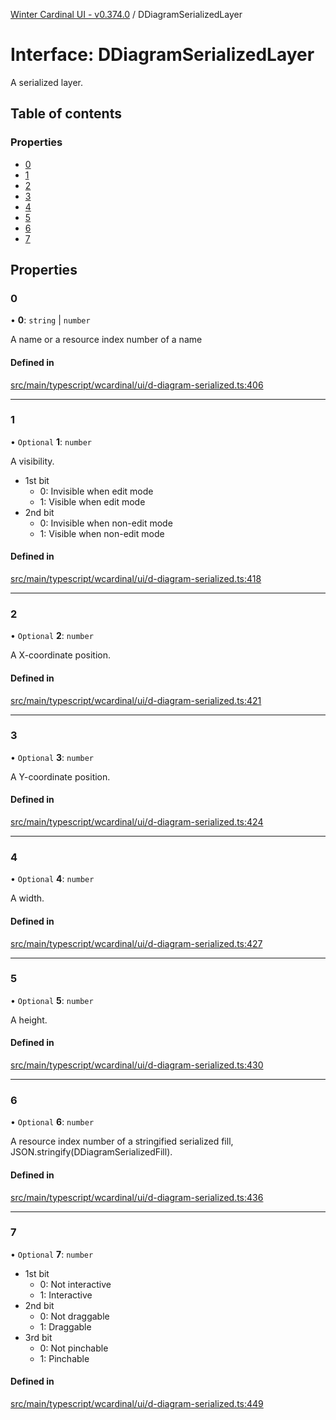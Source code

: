 [Winter Cardinal UI - v0.374.0](../index.md) / DDiagramSerializedLayer

# Interface: DDiagramSerializedLayer

A serialized layer.

## Table of contents

### Properties

- [0](DDiagramSerializedLayer.md#0)
- [1](DDiagramSerializedLayer.md#1)
- [2](DDiagramSerializedLayer.md#2)
- [3](DDiagramSerializedLayer.md#3)
- [4](DDiagramSerializedLayer.md#4)
- [5](DDiagramSerializedLayer.md#5)
- [6](DDiagramSerializedLayer.md#6)
- [7](DDiagramSerializedLayer.md#7)

## Properties

### 0

• **0**: `string` \| `number`

A name or a resource index number of a name

#### Defined in

[src/main/typescript/wcardinal/ui/d-diagram-serialized.ts:406](https://github.com/winter-cardinal/winter-cardinal-ui/blob/v0.310.1/src/main/typescript/wcardinal/ui/d-diagram-serialized.ts#L406)

___

### 1

• `Optional` **1**: `number`

A visibility.

* 1st bit
    * 0: Invisible when edit mode
    * 1: Visible when edit mode
* 2nd bit
    * 0: Invisible when non-edit mode
    * 1: Visible when non-edit mode

#### Defined in

[src/main/typescript/wcardinal/ui/d-diagram-serialized.ts:418](https://github.com/winter-cardinal/winter-cardinal-ui/blob/v0.310.1/src/main/typescript/wcardinal/ui/d-diagram-serialized.ts#L418)

___

### 2

• `Optional` **2**: `number`

A X-coordinate position.

#### Defined in

[src/main/typescript/wcardinal/ui/d-diagram-serialized.ts:421](https://github.com/winter-cardinal/winter-cardinal-ui/blob/v0.310.1/src/main/typescript/wcardinal/ui/d-diagram-serialized.ts#L421)

___

### 3

• `Optional` **3**: `number`

A Y-coordinate position.

#### Defined in

[src/main/typescript/wcardinal/ui/d-diagram-serialized.ts:424](https://github.com/winter-cardinal/winter-cardinal-ui/blob/v0.310.1/src/main/typescript/wcardinal/ui/d-diagram-serialized.ts#L424)

___

### 4

• `Optional` **4**: `number`

A width.

#### Defined in

[src/main/typescript/wcardinal/ui/d-diagram-serialized.ts:427](https://github.com/winter-cardinal/winter-cardinal-ui/blob/v0.310.1/src/main/typescript/wcardinal/ui/d-diagram-serialized.ts#L427)

___

### 5

• `Optional` **5**: `number`

A height.

#### Defined in

[src/main/typescript/wcardinal/ui/d-diagram-serialized.ts:430](https://github.com/winter-cardinal/winter-cardinal-ui/blob/v0.310.1/src/main/typescript/wcardinal/ui/d-diagram-serialized.ts#L430)

___

### 6

• `Optional` **6**: `number`

A resource index number of a stringified serialized fill,
JSON.stringify(DDiagramSerializedFill).

#### Defined in

[src/main/typescript/wcardinal/ui/d-diagram-serialized.ts:436](https://github.com/winter-cardinal/winter-cardinal-ui/blob/v0.310.1/src/main/typescript/wcardinal/ui/d-diagram-serialized.ts#L436)

___

### 7

• `Optional` **7**: `number`

* 1st bit
    * 0: Not interactive
    * 1: Interactive
* 2nd bit
    * 0: Not draggable
    * 1: Draggable
* 3rd bit
    * 0: Not pinchable
    * 1: Pinchable

#### Defined in

[src/main/typescript/wcardinal/ui/d-diagram-serialized.ts:449](https://github.com/winter-cardinal/winter-cardinal-ui/blob/v0.310.1/src/main/typescript/wcardinal/ui/d-diagram-serialized.ts#L449)
